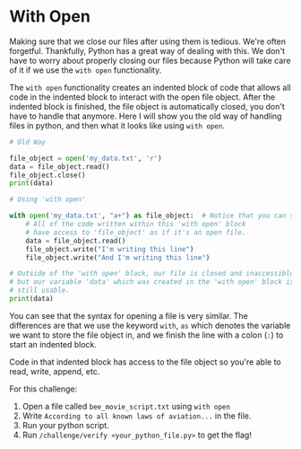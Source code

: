 # With Open

Making sure that we close our files after using them is tedious. We're often forgetful. Thankfully, Python has a great way of dealing with this. We don't have to worry about properly closing our files because Python will take care of it if we use the `with open` functionality.

The `with open` functionality creates an indented block of code that allows all code in the indented block to interact with the open file object. After the indented block is finished, the file object is automatically closed, you don't have to handle that anymore. Here I will show you the old way of handling files in python, and then what it looks like using `with open`.

```python
# Old Way

file_object = open('my_data.txt', 'r')
data = file_object.read()
file_object.close()
print(data)
```

```python
# Using 'with open'

with open('my_data.txt', "a+") as file_object:	# Notice that you can set more than one mode. I did "a+" which allows us to append and read data
	# All of the code written within this 'with open' block 
	# have access to 'file_object' as if it's an open file.
	data = file_object.read()
	file_object.write("I'm writing this line")
	file_object.write("And I'm writing this line")

# Outside of the 'with open' block, our file is closed and inaccessible
# but our variable 'data' which was created in the 'with open' block is
# still usable. 
print(data)
```

You can see that the syntax for opening a file is very similar. The differences are that we use the keyword `with`, `as` which denotes the variable we want to store the file object in, and we finish the line with a colon (`:`) to start an indented block.

Code in that indented block has access to the file object so you're able to read, write, append, etc.

For this challenge:
1. Open a file called `bee_movie_script.txt` using `with open`
2. Write `According to all known laws of aviation...` in the file.
3. Run your python script.
4. Run `/challenge/verify <your_python_file.py>` to get the flag!
